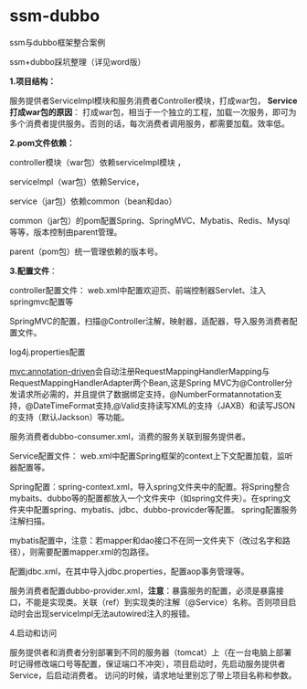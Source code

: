 # ssm-dubbo
ssm与dubbo框架整合案例

ssm+dubbo踩坑整理（详见word版）

**1.项目结构：**


服务提供者ServiceImpl模块和服务消费者Controller模块，打成war包，
**Service打成war包的原因**：
打成war包，相当于一个独立的工程，加载一次服务，即可为多个消费者提供服务。否则的话，每次消费者调用服务，都需要加载。效率低。
 
**2.pom文件依赖：**

controller模块（war包）依赖serviceImpl模块
，

serviceImpl（war包）依赖Service，

service（jar包）依赖common（bean和dao）

common（jar包）的pom配置Spring、SpringMVC、Mybatis、Redis、Mysql等等，版本控制由parent管理。

parent（pom包）统一管理依赖的版本号。

**3.配置文件**：



controller配置文件：
web.xml中配置欢迎页、前端控制器Servlet、注入springmvc配置等

SpringMVC的配置，扫描@Controller注解，映射器，适配器，导入服务消费者配置文件。

log4j.properties配置

<mvc:annotation-driven>会自动注册RequestMappingHandlerMapping与RequestMappingHandlerAdapter两个Bean,这是Spring MVC为@Controller分发请求所必需的，并且提供了数据绑定支持，@NumberFormatannotation支持，@DateTimeFormat支持,@Valid支持读写XML的支持（JAXB）和读写JSON的支持（默认Jackson）等功能。

服务消费者dubbo-consumer.xml，消费的服务关联到服务提供者。

Service配置文件：
web.xml中配置Spring框架的context上下文配置加载，监听器配置等。

Spring配置：spring-context.xml，导入spring文件夹中的配置。将Spring整合mybaits、dubbo等的配置都放入一个文件夹中（如spring文件夹）。在spring文件夹中配置spring、mybatis、jdbc、dubbo-provicder等配置。
spring配置服务注解扫描。

mybatis配置中，注意：若mapper和dao接口不在同一文件夹下（改过名字和路径），则需要配置mapper.xml的包路径。

配置jdbc.xml，在其中导入jdbc.properties，配置aop事务管理等。

服务消费者配置dubbo-provider.xml，**注意**：暴露服务的配置，必须是暴露接口，不能是实现类。关联（ref）到实现类的注解（@Service）名称。否则项目启动时会出现serviceImpl无法autowired注入的报错。

4.启动和访问

服务提供者和消费者分别部署到不同的服务器（tomcat）上（在一台电脑上部署时记得修改端口号等配置，保证端口不冲突），项目启动时，先启动服务提供者Service，后启动消费者。
访问的时候，请求地址里别忘了带上项目名称和参数。


